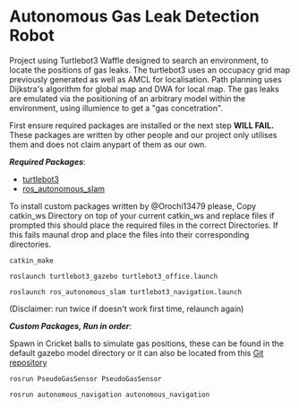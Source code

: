 # Autonomous Gas Leak Detection Robot

Project using Turtlebot3 Waffle designed to search an environment, to locate the positions of gas leaks. The turtlebot3 uses an occupacy grid map previously generated as well as AMCL for localisation. Path planning uses Dijkstra's algorithm for global map and DWA for local map. The gas leaks are emulated via the positioning of an arbitrary model within the environment, using illumience to get a "gas concetration".

First ensure required packages are installed or the next step <b>WILL FAIL.</b> These packages are written by other people and our project only utilises them and does not claim anypart of them as our own. 

<em><b>Required Packages</b></em>:
- [turtlebot3](https://emanual.robotis.com/docs/en/platform/turtlebot3/features/)
- [ros_autonomous_slam](https://github.com/fazildgr8/ros_autonomous_slam)


To install custom packages written by @Orochi13479 please, Copy catkin_ws Directory on top of your current catkin_ws and replace files if prompted this should place the required files in the correct Directories. If this fails maunal drop and place the files into their corresponding directories.

```
catkin_make
```
```
roslaunch turtlebot3_gazebo turtlebot3_office.launch
```
```
roslaunch ros_autonomous_slam turtlebot3_navigation.launch 
```
(Disclaimer: run twice if doesn't work first time, relaunch again)

<em><b>Custom Packages, Run in order</b></em>:

Spawn in Cricket balls to simulate gas positions, these can be found in the default gazebo model directory or it can also be located from this [Git repository](https://github.com/osrf/gazebo_models)

```
rosrun PseudoGasSensor PseudoGasSensor 
```
```
rosrun autonomous_navigation autonomous_navigation 
```
